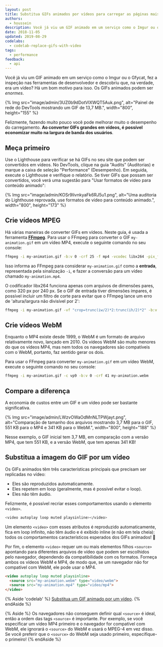 ```yaml
---
layout: post
title: Substitua GIFs animados por vídeos para carregar as páginas mais rapidamente
authors:
  - houssein
description: Você já viu um GIF animado em um serviço como o Imgur ou o Gfycat, fez a inspeção nas ferramentas de desenvolvedor e descobriu que, na verdade, era um vídeo? Há um bom motivo para isso. Os GIFs animados podem ser enormes! Ao converter GIFs grandes em vídeos, é possível economizar muito na largura de banda dos usuários.
date: 2018-11-05
updated: 2019-08-29
codelabs:
  - codelab-replace-gifs-with-video
tags:
  - performance
feedback:
  - api
---
```


Você já viu um GIF animado em um serviço como o Imgur ou o Gfycat, fez a inspeção nas ferramentas de desenvolvedor e descobriu que, na verdade, era um vídeo? Há um bom motivo para isso. Os GIFs animados podem ser *enormes*.

{% Img src="image/admin/3UZ0b9dDotVIXWQT5Auk.png", alt="Painel de rede do DevTools mostrando um GIF de 13,7 MB.", width="800", height="155" %}

Felizmente, fazendo muito pouco você pode melhorar muito o desempenho do carregamento. **Ao converter GIFs grandes em vídeos, é possível economizar muito na largura de banda dos usuários**.

## Meça primeiro

Use o Lighthouse para verificar se há GIFs no seu site que podem ser convertidos em vídeos. No DevTools, clique na guia "Audits" (Auditorias) e marque a caixa de seleção "Performance" (Desempenho). Em seguida, execute o Lighthouse e verifique o relatório. Se tiver GIFs que possam ser convertidos, você verá uma sugestão para "Usar formatos de vídeo para conteúdo animado":

{% Img src="image/admin/KOSr9IivnkyaFk6RJ5u1.png", alt="Uma auditoria do Lighthouse reprovada, use formatos de vídeo para conteúdo animado.", width="800", height="173" %}

## Crie vídeos MPEG

Há várias maneiras de converter GIFs em vídeos. Neste guia, é usada a ferramenta **[FFmpeg](https://www.ffmpeg.org/)**. Para usar o FFmpeg para converter o GIF `my-animation.gif` em um vídeo MP4, execute o seguinte comando no seu console:

```bash
ffmpeg -i my-animation.gif -b:v 0 -crf 25 -f mp4 -vcodec libx264 -pix_fmt yuv420p my-animation.mp4
```

Isso informa ao FFmpeg para considerar `my-animation.gif` como a **entrada**, representada pela sinalização `-i`, e fazer a conversão para um vídeo chamado `my-animation.mp4`.

O codificador libx264 funciona apenas com arquivos de dimensões pares, como 320 px por 240 px. Se o GIF de entrada tiver dimensões ímpares, é possível incluir um filtro de corte para evitar que o FFmpeg lance um erro de 'altura/largura não divisível por 2':

```bash
ffmpeg -i my-animation.gif -vf "crop=trunc(iw/2)*2:trunc(ih/2)*2" -b:v 0 -crf 25 -f mp4 -vcodec libx264 -pix_fmt yuv420p my-animation.mp4
```

## Crie vídeos WebM

Enquanto o MP4 existe desde 1999, o WebM é um formato de arquivo relativamente novo, lançado em 2010. Os vídeos WebM são muito menores do que os vídeos MP4, mas nem todos os navegadores são compatíveis com o WebM, portanto, faz sentido gerar os dois.

Para usar o FFmpeg para converter `my-animation.gif` em um vídeo WebM, execute o seguinte comando no seu console:

```bash
ffmpeg -i my-animation.gif -c vp9 -b:v 0 -crf 41 my-animation.webm
```

## Compare a diferença

A economia de custos entre um GIF e um vídeo pode ser bastante significativa.

{% Img src="image/admin/LWzvOWaOdMnNLTPWjayt.png", alt="Comparação de tamanho dos arquivos mostrando 3,7 MB para o GIF, 551 KB para o MP4 e 341 KB para o WebM.", width="800", height="188" %}

Nesse exemplo, o GIF inicial tem 3,7 MB, em comparação com a versão MP4, que tem 551 KB, e a versão WebM, que tem apenas 341 KB!

## Substitua a imagem do GIF por um vídeo

Os GIFs animados têm três características principais que precisam ser replicadas no vídeo:

- Eles são reproduzidos automaticamente.
- Eles repetem em loop (geralmente, mas é possível evitar o loop).
- Eles não têm áudio.

Felizmente, é possível recriar esses comportamentos usando o elemento `<video>`.

```bash
<video autoplay loop muted playsinline></video>
```

Um elemento `<video>` com esses atributos é reproduzido automaticamente, fica em loop infinito, não têm áudio e é exibido inline (e não em tela cheia): todos os comportamentos característicos esperados dos GIFs animados! 🎉

Por fim, o elemento `<video>` requer um ou mais elementos filhos `<source>` apontando para diferentes arquivos de vídeo que podem ser escolhidos pelo navegador, dependendo da compatibilidade com os formatos. Forneça ambos os vídeos WebM e MP4, de modo que, se um navegador não for compatível com WebM, ele pode usar o MP4.

```html
<video autoplay loop muted playsinline>
  <source src="my-animation.webm" type="video/webm">
  <source src="my-animation.mp4" type="video/mp4">
</video>
```

{% Aside 'codelab' %} [Substitua um GIF animado por um vídeo](/codelab-replace-gifs-with-video). {% endAside %}

{% Aside %} Os navegadores não conseguem definir qual `<source>` é ideal, então a ordem das tags `<source>` é importante. Por exemplo, se você especificar um vídeo MP4 primeiro e o navegador for compatível com WebM, ele ignorará o `<source>` do WebM e usará o MPEG-4 em vez disso. Se você preferir que o `<source>` do WebM seja usado primeiro, especifique-o primeiro! {% endAside %}
